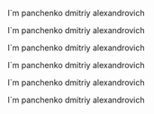 I`m panchenko dmitriy alexandrovich

I`m panchenko dmitriy alexandrovich

I`m panchenko dmitriy alexandrovich

I`m panchenko dmitriy alexandrovich

I`m panchenko dmitriy alexandrovich

I`m panchenko dmitriy alexandrovich

